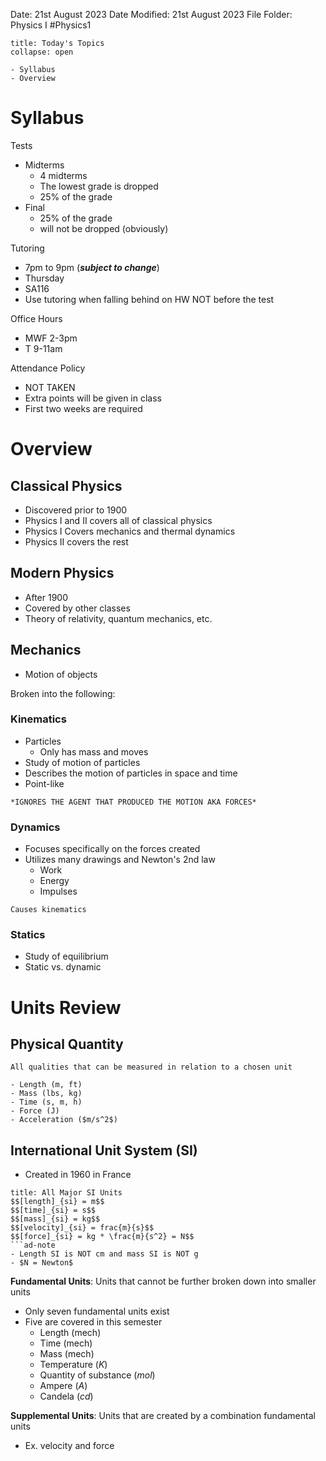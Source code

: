 Date: 21st August 2023
Date Modified: 21st August 2023
File Folder: Physics I
#Physics1

```ad-abstract
title: Today's Topics
collapse: open

- Syllabus
- Overview

```

# Syllabus

Tests
- Midterms
	- 4 midterms
	- The lowest grade is dropped
	- 25% of the grade
- Final
	- 25% of the grade
	- will not be dropped (obviously)

Tutoring
- 7pm to 9pm (***subject to change***)
- Thursday
- SA116
- Use tutoring when falling behind on HW NOT before the test

Office Hours
- MWF 2-3pm
- T 9-11am

Attendance Policy
- NOT TAKEN
- Extra points will be given in class
- First two weeks are required

# Overview

## Classical Physics
- Discovered prior to 1900
- Physics I and II covers all of classical physics
- Physics I Covers mechanics and thermal dynamics
- Physics II covers the rest 

## Modern Physics
- After 1900
- Covered by other classes
- Theory of relativity, quantum mechanics, etc.

## Mechanics
- Motion of objects

Broken into the following:

### Kinematics
- Particles 
	- Only has mass and moves
- Study of motion of particles 
- Describes the motion of particles in space and time
- Point-like

```ad-important
*IGNORES THE AGENT THAT PRODUCED THE MOTION AKA FORCES*
```
### Dynamics
- Focuses specifically on the forces created
- Utilizes many drawings and Newton's 2nd law
	- Work
	- Energy
	- Impulses

```ad-note
Causes kinematics
```
### Statics
- Study of equilibrium
- Static vs. dynamic

# Units Review

## Physical Quantity

```ad-summary
All qualities that can be measured in relation to a chosen unit
```

```ad-example
- Length (m, ft)
- Mass (lbs, kg)
- Time (s, m, h)
- Force (J)
- Acceleration ($m/s^2$)
```

## International Unit System (SI)
- Created in 1960 in France

```ad-important
title: All Major SI Units
$$[length]_{si} = m$$
$$[time]_{si} = s$$
$$[mass]_{si} = kg$$
$$[velocity]_{si} = frac{m}{s}$$
$$[force]_{si} = kg * \frac{m}{s^2} = N$$
```ad-note
- Length SI is NOT cm and mass SI is NOT g
- $N = Newton$
```

**Fundamental Units**: Units that cannot be further broken down into smaller units
- Only seven fundamental units exist
- Five are covered in this semester
	- Length (mech)
	- Time (mech)
	- Mass (mech)
	- Temperature ($K$)
	- Quantity of substance ($mol$)
	- Ampere ($A$)
	- Candela ($cd$)

**Supplemental Units**: Units that are created by a combination fundamental units
- Ex. velocity and force




